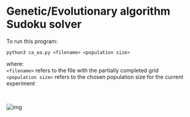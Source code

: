 # Genetic/Evolutionary algorithm Sudoku solver

To run this program:

`python3 ca_ea.py <filename> <population size>`

where:<br/>
`<filename>` refers to the file with the partially completed grid<br/>
`<population size>` refers to the chosen population size for the current experiment

<br/>

![img](https://github.com/sam-adefioye/project-images/blob/master/ga-ss-1.gif)
